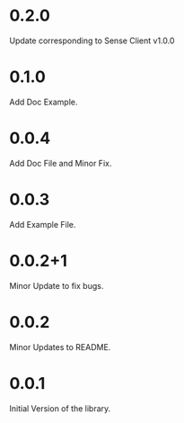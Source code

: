 ﻿
# 0.2.0
Update corresponding to Sense Client v1.0.0

# 0.1.0
Add Doc Example.

# 0.0.4
Add Doc File and Minor Fix.

# 0.0.3

Add Example File.

# 0.0.2+1

Minor Update to fix bugs.

# 0.0.2

Minor Updates to README.

# 0.0.1

Initial Version of the library.

